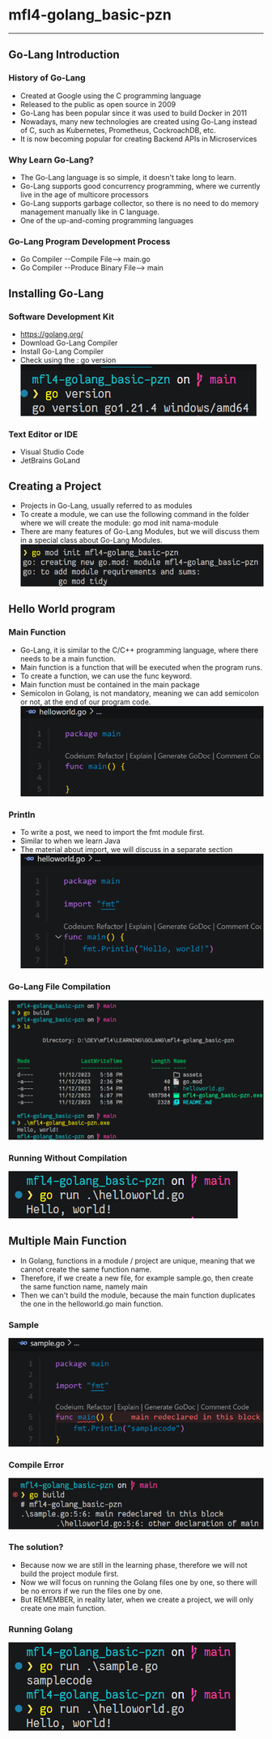 # mfl4-golang_basic-pzn
---

## Go-Lang Introduction

### History of Go-Lang
- Created at Google using the C programming language
- Released to the public as open source in 2009
- Go-Lang has been popular since it was used to build Docker in 2011 
- Nowadays, many new technologies are created using Go-Lang instead of C, such as Kubernetes, Prometheus, CockroachDB, etc.
- It is now becoming popular for creating Backend APIs in Microservices

### Why Learn Go-Lang?
- The Go-Lang language is so simple, it doesn't take long to learn.
- Go-Lang supports good concurrency programming, where we currently live in the age of multicore processors
- Go-Lang supports garbage collector, so there is no need to do memory management manually like in C language.
- One of the up-and-coming programming languages

### Go-Lang Program Development Process
- Go Compiler --Compile File--> main.go
- Go Compiler --Produce Binary File--> main

## Installing Go-Lang

### Software Development Kit
- https://golang.org/
- Download Go-Lang Compiler
- Install Go-Lang Compiler
- Check using the : go version
![go version](assets/version.png)

### Text Editor or IDE
- Visual Studio Code
- JetBrains GoLand

## Creating a Project
- Projects in Go-Lang, usually referred to as modules
- To create a module, we can use the following command in the folder where we will create the module: go mod init nama-module
- There are many features of Go-Lang Modules, but we will discuss them in a special class about Go-Lang Modules.
![go mod init](assets/modinit.png)

## Hello World program

### Main Function
- Go-Lang, it is similar to the C/C++ programming language, where there needs to be a main function.
- Main function is a function that will be executed when the program runs.
- To create a function, we can use the func keyword.
- Main function must be contained in the main package
- Semicolon in Golang, is not mandatory, meaning we can add semicolon or not, at the end of our program code.
![Main Function](assets/mainfunction.png)

### Println
- To write a post, we need to import the fmt module first. 
- Similar to when we learn Java
- The material about import, we will discuss in a separate section
![Hello World Program](assets/helloworldprogram.png)

### Go-Lang File Compilation
![go build](assets/build.png)

### Running Without Compilation
![go run](assets/run.png)

## Multiple Main Function
- In Golang, functions in a module / project are unique, meaning that we cannot create the same function name.
- Therefore, if we create a new file, for example sample.go, then create the same function name, namely main
- Then we can't build the module, because the main function duplicates the one in the helloworld.go main function.

### Sample
![sample.go code](assets/samplecode.png)

### Compile Error
![Compile Error](assets/compileerror.png)

### The solution?
- Because now we are still in the learning phase, therefore we will not build the project module first.
- Now we will focus on running the Golang files one by one, so there will be no errors if we run the files one by one.
- But REMEMBER, in reality later, when we create a project, we will only create one main function.

### Running Golang
![Running Golang](assets/runninggolang.png)
